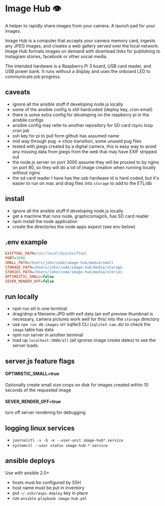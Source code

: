 # Image Hub 👁
A helper to rapidly share images from your camera.
A launch pad for your images.

Image Hub is a computer that accepts your camera memory card, ingests any JPEG images, and creates a web gallery served over the local network. Image Hub formats images on demand with download links for publishing to Instagram stories, facebook or other social media.

The intended hardware is a Raspberry Pi 3 board, USB card reader, and USB power bank. It runs without a display and uses the onboard LED to communicate job progress.

## caveats
- ignore all the ansible stuff if developing node.js locally
- some of the ansible config is still hardcoded (deploy key, cron email)
- there is some extra config for developing on the raspberry pi in the ansbile configs
- ansible config may refer to another repository for SD card rsync loop cron job
- ssh key for pi to pull form github has assumed name
- mid way through pug -> choo transition, some unused pug files
- tested with jpegs created by a digital camera, this is easy way to avoid any missing data from jpegs from the web that may have EXIF stripped out
- the node.js server on port 3000 assume they will be proxied to by nginx on port 80, so they will do a lot of image creation when running locally without nginx
- the sd card reader I have has the usb hardware id is hard coded, but it's easier to run on mac and drag files into `storage` to add to the ETL/db

## install
- ignore all the ansible stuff if developing node.js locally
- get a machine that runs node, graphicsmagick, has SD card reader
- npm install the node application
- create the directories the node apps expect (see env below)

## .env example
```ini
EXIFTOOL_PATH=/usr/local/bin/exiftool
PORT=3000
SMALL_PATH=/Users/john/code/image-hub/media/small
STORAGE_PATH=/Users/john/code/image-hub/media/storage
STORIES_PATH=/Users/john/code/image-hub/media/stories
OPTIMISTIC_SMALL=false
SEVER_RENDER_OFF=false
```

## run locally
- npm run etl in one terminal
- drag/drop a filename.JPG with exif data (an exif preview thumbnail is necessary, camera pictures work well for this) into the `storage` directory
- use `npm run db:images` orr sqlite3 CLI (`sqlite3 cam.db`) to check the `image` table has data
- npm run server in another terminal
- load up `localhost:3000/all` (all ignores image create dates) to see the server loads

## server.js feature flags
#### OPTIMISTIC_SMALL=true
Optionally create small size crops on disk for images created within 10 seconds of the requested image
#### SEVER_RENDER_OFF=true
turn off server rendering for debugging

## logging linux services
- `journalctl -x -b -e --user-unit image-hub*.service`
- `systemctl --user status image-hub-*.service`


## ansible deploys

Use with ansible 2.0+

- hosts must be configured by SSH
- host name must be put in inventory
- put `~/.ssh/raspi-deploy` key in place
- run `ansible-playbook image-hub.yml`
